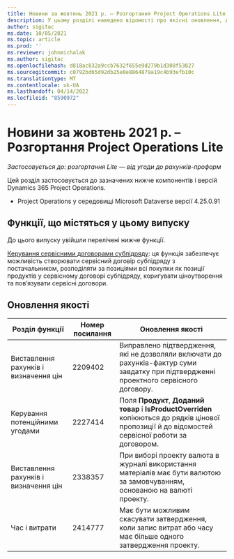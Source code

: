 ```yaml
---
title: Новини за жовтень 2021 р. – Розгортання Project Operations Lite
description: У цьому розділі наведено відомості про якісні оновлення, доступні у випуску Розгортання Project Operations Lite від жовтня 2021 р.
author: sigitac
ms.date: 10/05/2021
ms.topic: article
ms.prod: ''
ms.reviewer: johnmichalak
ms.author: sigitac
ms.openlocfilehash: d818ac832a9ccb7632f655e9d279b1d308f53827
ms.sourcegitcommit: c0792bd65d92db25e0e8864879a19c4b93efb10c
ms.translationtype: MT
ms.contentlocale: uk-UA
ms.lasthandoff: 04/14/2022
ms.locfileid: "8590972"
---
```

# <a name="whats-new-october-2021---project-operations-lite-deployment"></a>Новини за жовтень 2021 р. – Розгортання Project Operations Lite

_Застосовується до: розгортання Lite — від угоди до рахунків-проформ_

Цей розділ застосовується до зазначених нижче компонентів і версій Dynamics 365 Project Operations.

  - Project Operations у середовищі Microsoft Dataverse версії 4.25.0.91


## <a name="features-included-in-this-release"></a>Функції, що містяться у цьому випуску

До цього випуску увійшли перелічені нижче функції.

[Керування сервісними договорами субпідряду](../subcontracting/managing-subcontracts-overview.md): ця функція забезпечує можливість створювати сервісний договір субпідряду з постачальником, розподіляти за позиціями всі покупки як позиції продуктів у сервісному договорі субпідряду, коригувати ціноутворення та пов’язувати сервісні договори.


## <a name="quality-updates"></a>Оновлення якості

| **Розділ функції** | **Номер посилання** | **Оновлення якості** |
| --- | --- | --- |
| Виставлення рахунків і визначення цін | 2209402 | Виправлено підтвердження, які не дозволяли включати до рахунків-фактур суми завдатку при підтвердженні проектного сервісного договору. |
| Керування потенційними угодами | 2227414 | Поля **Продукт**, **Доданий товар** і **IsProductOverriden** копіюються до рядків цінової пропозиції й до відомостей сервісної роботи за договором. |
| Виставлення рахунків і визначення цін | 2338357 | При виборі проекту валюта в журналі використання матеріалів має бути валютою за замовчуванням, основаною на валюті проекту. |
| Час і витрати | 2414777 | Має бути можливим скасувати затвердження, коли запис витрат або часу має більше одного затвердження проекту. |

